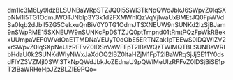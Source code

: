 dm1lc3M6Ly9ldzBLSUNBaWRpSTZJQ0l5SWl3TkNpQWdJbkJ6SWpvZ0lqSXpNM1l5TG1OdmJWOTJNblp3Y3k1d2FXMWhlQzVqYjIwaUxBMEtJQ0FpWVdSa0lqb2dJbll5ZG5CekxuQnBiV0Y0TG1OdmJTSXNEUW9nSUNKd2IzSjBJam9nSWpRME15SXNEUW9nSUNKcFpDSTZJQ0ptTmpnd01tRmtPQzFpWkRBekxUUmpaVEF0WVdOaE1TMDNaVEUyT0dObE5ERTNZak1pTEEwS0lDQWlZV2xrSWpvZ0lqSXpNeUlzRFFvZ0lDSnVaWFFpT2lBaWQzTWlMQTBLSUNBaWRIbHdaU0k2SUNKdWIyNWxJaXdOQ2lBZ0ltaHZjM1FpT2lBaWRqSjJjSE11Y0dsdFlYZ3VZMjl0SWl3TkNpQWdJbkJoZEdnaU9pQWlMeUlzRFFvZ0lDSjBiSE1pT2lBaWRHeHpJZzBLZlE9PQo=
